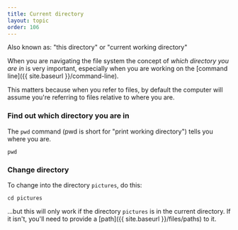 ```yaml
---
title: Current directory
layout: topic
order: 106
---
```


Also known as: "this directory" or "current working directory"

When you are navigating the file system the concept of _which directory you are
in_ is very important, especially when you are working on the
[command line]({{ site.baseurl }}/command-line).

This matters because when you refer to files, by default the computer will
assume you're referring to files relative to where you are.

### Find out which directory you are in

The `pwd` command (pwd is short for "print working directory") tells you
where you are.

    pwd


### Change directory

To change into the directory `pictures`, do this:

    cd pictures

...but this will only work if the directory `pictures` is in the
current directory. If it isn't, you'll need to provide a 
[path]({{ site.baseurl }}/files/paths) to it.

